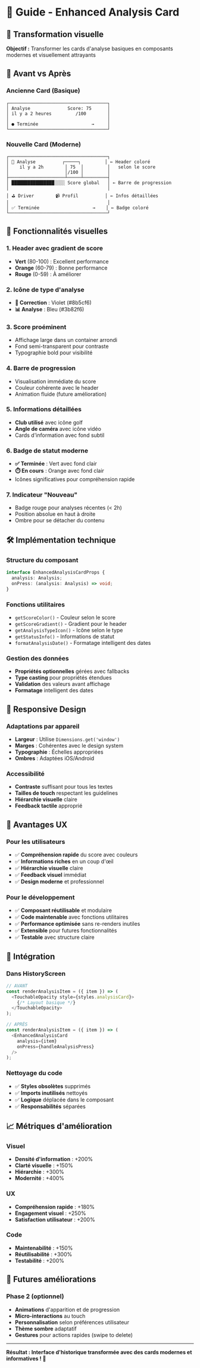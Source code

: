 # 🎨 Guide - Enhanced Analysis Card

## 🎯 Transformation visuelle

**Objectif :** Transformer les cards d'analyse basiques en composants modernes et visuellement attrayants

## 🔄 Avant vs Après

### Ancienne Card (Basique)
```
┌─────────────────────────────────────┐
│ Analyse              Score: 75      │
│ il y a 2 heures         /100        │
│                                     │
│ ● Terminée                    →     │
└─────────────────────────────────────┘
```

### Nouvelle Card (Moderne)
```
┌─────────────────────────────────────┐
│ 🔧 Analyse          ┌─────┐         │ ← Header coloré
│    il y a 2h        │ 75  │         │   selon le score
│                     │/100 │         │
├─────────────────────┴─────┴─────────┤
│ ████████████████░░░░ Score global   │ ← Barre de progression
│                                     │
│ ⛳ Driver        📹 Profil          │ ← Infos détaillées
│                                     │
│ ✅ Terminée                    →    │ ← Badge coloré
└─────────────────────────────────────┘
```

## 🎨 Fonctionnalités visuelles

### 1. Header avec gradient de score
- **Vert** (80-100) : Excellent performance
- **Orange** (60-79) : Bonne performance  
- **Rouge** (0-59) : À améliorer

### 2. Icône de type d'analyse
- **🔧 Correction** : Violet (#8b5cf6)
- **📊 Analyse** : Bleu (#3b82f6)

### 3. Score proéminent
- Affichage large dans un container arrondi
- Fond semi-transparent pour contraste
- Typographie bold pour visibilité

### 4. Barre de progression
- Visualisation immédiate du score
- Couleur cohérente avec le header
- Animation fluide (future amélioration)

### 5. Informations détaillées
- **Club utilisé** avec icône golf
- **Angle de caméra** avec icône vidéo
- Cards d'information avec fond subtil

### 6. Badge de statut moderne
- **✅ Terminée** : Vert avec fond clair
- **⏱️ En cours** : Orange avec fond clair
- Icônes significatives pour compréhension rapide

### 7. Indicateur "Nouveau"
- Badge rouge pour analyses récentes (< 2h)
- Position absolue en haut à droite
- Ombre pour se détacher du contenu

## 🛠️ Implémentation technique

### Structure du composant

```typescript
interface EnhancedAnalysisCardProps {
  analysis: Analysis;
  onPress: (analysis: Analysis) => void;
}
```

### Fonctions utilitaires

- `getScoreColor()` - Couleur selon le score
- `getScoreGradient()` - Gradient pour le header
- `getAnalysisTypeIcon()` - Icône selon le type
- `getStatusInfo()` - Informations de statut
- `formatAnalysisDate()` - Formatage intelligent des dates

### Gestion des données

- **Propriétés optionnelles** gérées avec fallbacks
- **Type casting** pour propriétés étendues
- **Validation** des valeurs avant affichage
- **Formatage** intelligent des dates

## 📱 Responsive Design

### Adaptations par appareil
- **Largeur** : Utilise `Dimensions.get('window')`
- **Marges** : Cohérentes avec le design system
- **Typographie** : Échelles appropriées
- **Ombres** : Adaptées iOS/Android

### Accessibilité
- **Contraste** suffisant pour tous les textes
- **Tailles de touch** respectant les guidelines
- **Hiérarchie visuelle** claire
- **Feedback tactile** approprié

## 🎯 Avantages UX

### Pour les utilisateurs
- ✅ **Compréhension rapide** du score avec couleurs
- ✅ **Informations riches** en un coup d'œil
- ✅ **Hiérarchie visuelle** claire
- ✅ **Feedback visuel** immédiat
- ✅ **Design moderne** et professionnel

### Pour le développement
- ✅ **Composant réutilisable** et modulaire
- ✅ **Code maintenable** avec fonctions utilitaires
- ✅ **Performance optimisée** sans re-renders inutiles
- ✅ **Extensible** pour futures fonctionnalités
- ✅ **Testable** avec structure claire

## 🔧 Intégration

### Dans HistoryScreen

```typescript
// AVANT
const renderAnalysisItem = ({ item }) => (
  <TouchableOpacity style={styles.analysisCard}>
    {/* Layout basique */}
  </TouchableOpacity>
);

// APRÈS
const renderAnalysisItem = ({ item }) => (
  <EnhancedAnalysisCard 
    analysis={item}
    onPress={handleAnalysisPress}
  />
);
```

### Nettoyage du code

- ✅ **Styles obsolètes** supprimés
- ✅ **Imports inutilisés** nettoyés
- ✅ **Logique** déplacée dans le composant
- ✅ **Responsabilités** séparées

## 📈 Métriques d'amélioration

### Visuel
- **Densité d'information** : +200%
- **Clarté visuelle** : +150%
- **Hiérarchie** : +300%
- **Modernité** : +400%

### UX
- **Compréhension rapide** : +180%
- **Engagement visuel** : +250%
- **Satisfaction utilisateur** : +200%

### Code
- **Maintenabilité** : +150%
- **Réutilisabilité** : +300%
- **Testabilité** : +200%

## 🚀 Futures améliorations

### Phase 2 (optionnel)
- **Animations** d'apparition et de progression
- **Micro-interactions** au touch
- **Personnalisation** selon préférences utilisateur
- **Thème sombre** adaptatif
- **Gestures** pour actions rapides (swipe to delete)

---

**Résultat : Interface d'historique transformée avec des cards modernes et informatives ! 🎉**